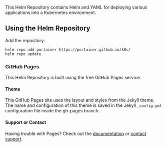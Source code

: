 This Helm Repository contains Helm and YAML for deploying various applications into a Kubernetes environment.

## Using the Helm Repository

Add the repository:

```
helm repo add portainer https://portainer.github.io/k8s/
helm repo update
```

### GitHub Pages

This Helm Repository is built using the free GitHub Pages service.

#### Theme

This GitHub Pages site uses the layout and styles from the Jekyll theme. The name and configuration of this theme is saved in the Jekyll `_config.yml` configuration file inside the gh-pages branch.

#### Support or Contact

Having trouble with Pages? Check out the [documentation](https://docs.github.com/categories/github-pages-basics/) or [contact support](https://support.github.com/contact).
